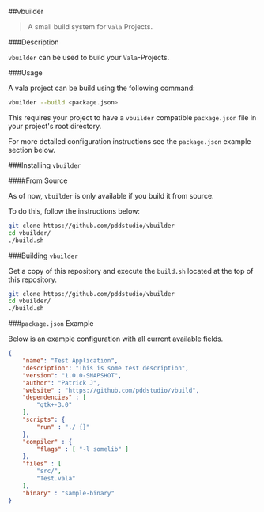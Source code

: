 ##vbuilder

> A small build system for `Vala` Projects.

###Description

`vbuilder` can be used to build your `Vala`-Projects.

###Usage

A vala project can be build using the following command:

```bash
vbuilder --build <package.json>
```

This requires your project to have a `vbuilder` compatible `package.json` file in your project's root directory.

For more detailed configuration instructions see the `package.json` example section below.

###Installing `vbuilder`

####From Source

As of now, `vbuilder` is only available if you build it from source.

To do this, follow the instructions below:

```bash
git clone https://github.com/pddstudio/vbuilder
cd vbuilder/
./build.sh
```

###Building `vbuilder`

Get a copy of this repository and execute the `build.sh` located at the top of this repository.

```bash
git clone https://github.com/pddstudio/vbuilder
cd vbuilder/
./build.sh
```

###`package.json` Example

Below is an example configuration with all current available fields.

```json
{
    "name": "Test Application",
    "description": "This is some test description",
    "version": "1.0.0-SNAPSHOT",
    "author": "Patrick J",
    "website" : "https://github.com/pddstudio/vbuild",
    "dependencies" : [
        "gtk+-3.0"
    ],
    "scripts": {
        "run" : "./ {}"
    },
    "compiler" : {
        "flags" : [ "-l somelib" ]
    },
    "files" : [
        "src/",
        "Test.vala"
    ],
    "binary" : "sample-binary"
}
```